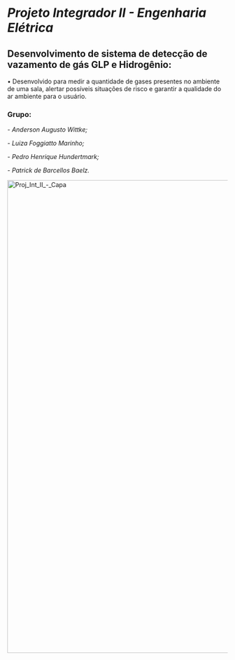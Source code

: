 # _Projeto Integrador II - Engenharia Elétrica_

## **Desenvolvimento de sistema de detecção de vazamento de gás GLP e Hidrogênio:**

• Desenvolvido para medir a quantidade de gases presentes no ambiente de uma sala, alertar possíveis situações de risco e garantir a qualidade do ar ambiente para o usuário.

### Grupo:

_- Anderson Augusto Wittke;_

_- Luiza Foggiatto Marinho;_

_- Pedro Henrique Hundertmark;_

_- Patrick de Barcellos Baelz._

<img width="1350" height="1080" alt="Proj_Int_II_-_Capa" src="https://github.com/user-attachments/assets/fe4f2918-77be-437d-b64d-fd9764dc0e18" />
